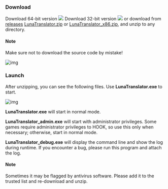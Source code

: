 ### Download

Download 64-bit version <a href="https://github.com/HIllya51/LunaTranslator/releases/latest/download/LunaTranslator.zip" target="_blank"><img src="https://img.shields.io/badge/download_64bit-blue"/></a> Download 32-bit version <a href="https://github.com/HIllya51/LunaTranslator/releases/latest/download/LunaTranslator_x86.zip" target="_blank"><img src="https://img.shields.io/badge/download_32bit-blue"/></a> or download from <a target="_blank" href="https://github.com/HIllya51/LunaTranslator/releases" target="_blank">releases</a> <a href="https://github.com/HIllya51/LunaTranslator/releases/latest/download/LunaTranslator.zip" target="_blank">LunaTranslator.zip</a> or <a href="https://github.com/HIllya51/LunaTranslator/releases/latest/download/LunaTranslator_x86.zip" target="_blank">LunaTranslator_x86.zip</a>, and unzip to any directory.

#### Note

Make sure not to download the source code by mistake!

![img](https://image.lunatranslator.org/zh/down.png)

### Launch

After unzipping, you can see the following files. Use **LunaTranslator.exe** to start.

![img](https://image.lunatranslator.org/zh/startup.png)

**LunaTranslator.exe** will start in normal mode.

**LunaTranslator_admin.exe** will start with administrator privileges. Some games require administrator privileges to HOOK, so use this only when necessary; otherwise, start in normal mode.

**LunaTranslator_debug.exe** will display the command line and show the log during runtime. If you encounter a bug, please run this program and attach the log.

#### Note

Sometimes it may be flagged by antivirus software. Please add it to the trusted list and re-download and unzip.